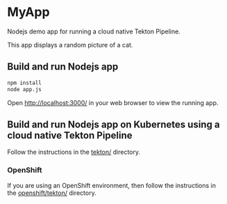# MyApp

Nodejs demo app for running a cloud native Tekton Pipeline.

This app displays a random picture of a cat.

## Build and run Nodejs app

```bash
npm install
node app.js
```

Open [http://localhost:3000/](http://localhost:3000/) in your web browser to
view the running app.

## Build and run Nodejs app on Kubernetes using a cloud native Tekton Pipeline

Follow the instructions in the [tekton/](tekton/README.md) directory.

### OpenShift

If you are using an OpenShift environment, then follow the instructions in the [openshift/tekton/](openshift/tekton/README.md) directory.
